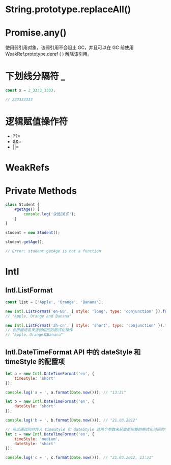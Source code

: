 # String.prototype.replaceAll()

# Promise.any()

使用弱引用对象，该弱引用不会阻止 GC，并且可以在 GC 前使用 WeakRef.prototype.deref ( ) 解除该引用。

# 下划线分隔符 \_

```js
const x = 2_3333_3333;

// 233333333
```

# 逻辑赋值操作符

-   ??=
-   &&=
-   ||=

# WeakRefs

# Private Methods

```js
class Student {
    #getAge() {
        console.log('永远18岁');
    }
}

student = new Student();

student.getAge();

// Error: student.getAge is not a function
```

# Intl

## Intl.ListFormat

```js
const list = ['Apple', 'Orange', 'Banana'];

new Intl.ListFormat('en-GB', { style: 'long', type: 'conjunction' }).format(list);
// "Apple, Orange and Banana"

new Intl.ListFormat('zh-cn', { style: 'short', type: 'conjunction' }).format(list);
// 会根据语言来返回相应的格式化操作
// "Apple、Orange和Banana"
```

## Intl.DateTimeFormat API 中的 dateStyle 和 timeStyle 的配置项

```js
let a = new Intl.DateTimeFormat('en', {
    timeStyle: 'short'
});

console.log('a = ', a.format(Date.now())); // "13:31"

let b = new Intl.DateTimeFormat('en', {
    dateStyle: 'short'
});

console.log('b = ', b.format(Date.now())); // "21.03.2012"

// 可以通过同时传入 timeStyle 和 dateStyle 这两个参数来获取更完整的格式化时间的字符串
let c = new Intl.DateTimeFormat('en', {
    timeStyle: 'medium',
    dateStyle: 'short'
});

console.log('c = ', c.format(Date.now())); // "21.03.2012, 13:31"
```
